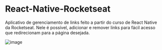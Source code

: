 # React-Native-Rocketseat
Aplicativo de gerenciamento de links feito a partir do curso de React Native da Rocketseat.
Nele é possível, adicionar e remover links para fácil acesso que redirecionam para a página desejada. <br />

![image](https://github.com/user-attachments/assets/963dc93c-fa79-46eb-bfc8-1006473f0f69)

